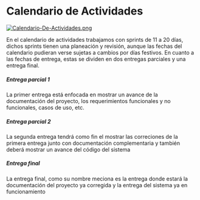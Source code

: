 # Calendario de Actividades
[![Calendario-De-Actividades.png](https://i.postimg.cc/9fpyzzNy/Calendario-De-Actividades.png)](https://postimg.cc/7C55WP4L)

En el calendario de actividades trabajamos con sprints de 11 a 20 días, dichos sprints tienen una planeación y revisión, aunque las fechas del calendario pudieran verse sujetas a cambios por días festivos.
En cuanto a las fechas de entrega, estas se dividen en dos entregas parciales y una entrega final.

##### Entrega parcial 1
La primer entrega está enfocada en mostrar un avance de la documentación del proyecto, los requerimientos funcionales y no funcionales, casos de uso, etc.

##### Entrega parcial 2
La segunda entrega tendrá como fin el mostrar las correciones de la primera entrega junto con documentación complementaria y también deberá mostrar un avance del código del sistema

##### Entrega final
La entrega final, como su nombre meciona es la entrega donde estará la documentación del proyecto ya corregida y la entrega del sistema ya en funcionamiento 
